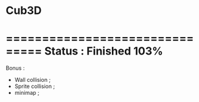 # Cub3D
===============================
Status : Finished 103%
===============================
Bonus :
- Wall collision ;
- Sprite collision ;
- minimap ;
